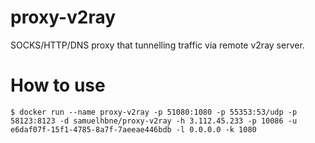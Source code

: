 # proxy-v2ray
SOCKS/HTTP/DNS proxy that tunnelling traffic via remote v2ray server.

# How to use
```
$ docker run --name proxy-v2ray -p 51080:1080 -p 55353:53/udp -p 58123:8123 -d samuelhbne/proxy-v2ray -h 3.112.45.233 -p 10086 -u e6daf07f-15f1-4785-8a7f-7aeeae446bdb -l 0.0.0.0 -k 1080
```
